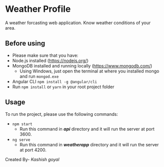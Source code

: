 # Weather Profile

A weather forcasting web application. Know weather conditions of your area.

## Before using

- Please make sure that you have:
 - Node.js installed (https://nodejs.org/)
 - MongoDB installed and running locally (https://www.mongodb.com/)
   - Using Windows, just open the terminal at where you installed mongo and run `mongod.exe`
 - Angular CLI `npm install -g @angular/cli`
 - Run `npm install` or `yarn` in your root project folder

## Usage

To run the project, please use the following commands:
 - `npm start`
    - Run this command in **_api_** directory and it will run the server at port 3600.
 - `ng serve`
    - Run this command in **_weatherapp_** directory and it will run the server at port 4200.

Created By- _Kashish goyal_
